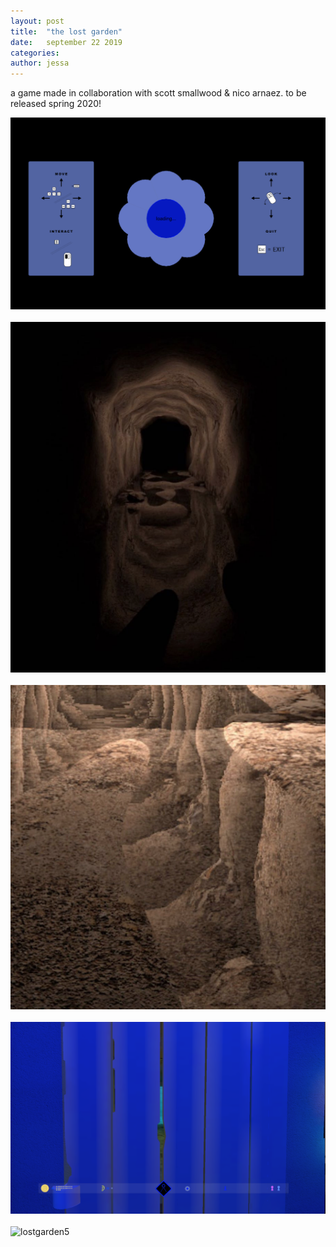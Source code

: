 ```yaml
---
layout: post
title:  "the lost garden"
date:   september 22 2019
categories: 
author: jessa
---
```

a game made in collaboration with scott smallwood & nico arnaez. to be released spring 2020!
<p> 
	<img src="/images/lostgarden.png" alt="lostgarden1" width="580">
	<br>
	<br>
	<img src="/images/lostgarden2.png" alt="lostgarden2" width="580">
	<br>
	<br>
	<img src="/images/lostgarden3.png" alt="lostgarden3" width="580">
	<br>
	<br>
	<img src="/images/lostgarden4.png" alt="lostgarden4" width="580">
	<br>
	<br>
	<img src="/images/lostgarden5.png" alt="lostgarden5" width="580">
</p>
